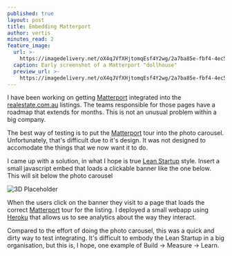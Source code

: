 ```yaml
---
published: true
layout: post
title: Embedding Matterport
author: vertis
minutes_read: 2
feature_image:
  url: >-
    https://imagedelivery.net/oX4qJVfXHjtomqEsf4Y2wg/2a7ba85e-fbf4-4ec5-05d3-7dad520e6a00/w=800
  caption: Early screenshot of a Matterport "dollhouse"
  preview_url: >-
    https://imagedelivery.net/oX4qJVfXHjtomqEsf4Y2wg/2a7ba85e-fbf4-4ec5-05d3-7dad520e6a00/w=450
---
```



I have been working on getting [Matterport](https://matterport.com) integrated into the [realestate.com.au](https://realestate.com.au) listings. The teams responsible for those pages have a roadmap that extends for months. This is not an unusual problem within a big company.

The best way of testing is to put the [Matterport](https://matterport.com) tour into the photo carousel. Unfortunately, that's difficult due to it's design. It was not designed to accomodate the things that we now want it to do.

I came up with a solution, in what I hope is true [Lean Startup](https://theleanstartup.com) style. Insert a small javascript embed that loads a clickable banner like the one below. This will sit below the photo carousel

![3D Placeholder](https://imagedelivery.net/oX4qJVfXHjtomqEsf4Y2wg/2027c562-ef94-42f8-ab96-7a1d4759ed00/w=800)

When the users click on the banner they visit to a page that loads the correct [Matterport](https://matterport.com) tour for the listing. I deployed a small webapp using [Heroku](https://heroku.com) that allows us to see analytics about the way they interact.

Compared to the effort of doing the photo carousel, this was a quick and dirty way to test integrating. It's difficult to embody the Lean Startup in a big organisation, but this is, I hope, one example of Build -> Measure -> Learn.